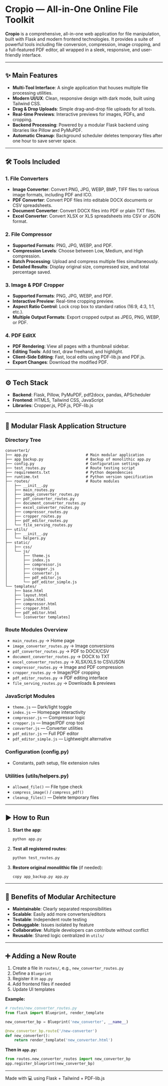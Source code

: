 # Cropio — All-in-One Online File Toolkit

**Cropio** is a comprehensive, all-in-one web application for file manipulation, built with Flask and modern frontend technologies. It provides a suite of powerful tools including file conversion, compression, image cropping, and a full-featured PDF editor, all wrapped in a sleek, responsive, and user-friendly interface.

---

## ✨ Main Features

- **Multi-Tool Interface**: A single application that houses multiple file processing utilities.
- **Modern UI/UX**: Clean, responsive design with dark mode, built using Tailwind CSS.
- **Drag & Drop Uploads**: Simple drag-and-drop file uploads for all tools.
- **Real-time Previews**: Interactive previews for images, PDFs, and cropping.
- **Backend Processing**: Powered by a modular Flask backend using libraries like Pillow and PyMuPDF.
- **Automatic Cleanup**: Background scheduler deletes temporary files after one hour to save server space.

---

## 🛠️ Tools Included

### 1. File Converters
- **Image Converter**: Convert PNG, JPG, WEBP, BMP, TIFF files to various image formats, including PDF and ICO.
- **PDF Converter**: Convert PDF files into editable DOCX documents or CSV spreadsheets.
- **Document Converter**: Convert DOCX files into PDF or plain TXT files.
- **Excel Converter**: Convert XLSX or XLS spreadsheets into CSV or JSON format.

### 2. File Compressor
- **Supported Formats**: PNG, JPG, WEBP, and PDF.
- **Compression Levels**: Choose between Low, Medium, and High compression.
- **Batch Processing**: Upload and compress multiple files simultaneously.
- **Detailed Results**: Display original size, compressed size, and total percentage saved.

### 3. Image & PDF Cropper
- **Supported Formats**: PNG, JPG, WEBP, and PDF.
- **Interactive Preview**: Real-time cropping preview.
- **Aspect Ratio Control**: Lock crop box to standard ratios (16:9, 4:3, 1:1, etc.).
- **Multiple Output Formats**: Export cropped output as JPEG, PNG, WEBP, or PDF.

### 4. PDF EditX
- **PDF Rendering**: View all pages with a thumbnail sidebar.
- **Editing Tools**: Add text, draw freehand, and highlight.
- **Client-Side Editing**: Fast, local edits using PDF-lib.js and PDF.js.
- **Export Changes**: Download the modified PDF.

---

## ⚙️ Tech Stack

- **Backend**: Flask, Pillow, PyMuPDF, pdf2docx, pandas, APScheduler
- **Frontend**: HTML5, Tailwind CSS, JavaScript
- **Libraries**: Cropper.js, PDF.js, PDF-lib.js

---

## 📂 Modular Flask Application Structure

### Directory Tree
```
converter1/
├── app.py                          # Main modular application
├── app_backup.py                   # Backup of monolithic app.py
├── config.py                       # Configuration settings
├── test_routes.py                  # Route testing script
├── requirements.txt                # Python dependencies
├── runtime.txt                     # Python version specification
├── routes/                         # Route modules
│   ├── __init__.py
│   ├── main_routes.py
│   ├── image_converter_routes.py
│   ├── pdf_converter_routes.py
│   ├── document_converter_routes.py
│   ├── excel_converter_routes.py
│   ├── compressor_routes.py
│   ├── cropper_routes.py
│   ├── pdf_editor_routes.py
│   └── file_serving_routes.py
├── utils/
│   ├── __init__.py
│   └── helpers.py
├── static/
│   ├── css/
│   └── js/
│       ├── theme.js
│       ├── index.js
│       ├── compressor.js
│       ├── cropper.js
│       ├── converter.js
│       ├── pdf_editor.js
│       └── pdf_editor_simple.js
└── templates/
    ├── base.html
    ├── layout.html
    ├── index.html
    ├── compressor.html
    ├── cropper.html
    ├── pdf_editor.html
    └── [converter templates]
```

### Route Modules Overview

- `main_routes.py` → Home page
- `image_converter_routes.py` → Image conversions
- `pdf_converter_routes.py` → PDF to DOCX/CSV
- `document_converter_routes.py` → DOCX to TXT
- `excel_converter_routes.py` → XLSX/XLS to CSV/JSON
- `compressor_routes.py` → Image and PDF compression
- `cropper_routes.py` → Image/PDF cropping
- `pdf_editor_routes.py` → PDF editing interface
- `file_serving_routes.py` → Downloads & previews

### JavaScript Modules

- `theme.js` — Dark/light toggle
- `index.js` — Homepage interactivity
- `compressor.js` — Compressor logic
- `cropper.js` — Image/PDF crop tool
- `converter.js` — Converter utilities
- `pdf_editor.js` — Full PDF editor
- `pdf_editor_simple.js` — Lightweight alternative

### Configuration (config.py)
- Constants, path setup, file extension rules

### Utilities (utils/helpers.py)
- `allowed_file()` — File type check
- `compress_image()` / `compress_pdf()`
- `cleanup_files()` — Delete temporary files

---

## ▶️ How to Run

1. **Start the app**:
   ```bash
   python app.py
   ```

2. **Test all registered routes**:
   ```bash
   python test_routes.py
   ```

3. **Restore original monolithic file** (if needed):
   ```bash
   copy app_backup.py app.py
   ```

---

## 🚀 Benefits of Modular Architecture

- **Maintainable**: Clearly separated responsibilities
- **Scalable**: Easily add more converters/editors
- **Testable**: Independent route testing
- **Debuggable**: Issues isolated by feature
- **Collaborative**: Multiple developers can contribute without conflict
- **Reusable**: Shared logic centralized in `utils/`

---

## ➕ Adding a New Route

1. Create a file in `routes/`, e.g., `new_converter_routes.py`
2. Define a `Blueprint`
3. Register it in `app.py`
4. Add frontend files if needed
5. Update UI templates

**Example:**
```python
# routes/new_converter_routes.py
from flask import Blueprint, render_template

new_converter_bp = Blueprint('new_converter', __name__)

@new_converter_bp.route('/new-converter')
def new_converter():
    return render_template('new_converter.html')
```

**Then in `app.py`:**
```python
from routes.new_converter_routes import new_converter_bp
app.register_blueprint(new_converter_bp)
```

---

Made with 💻 using Flask + Tailwind + PDF-lib.js

